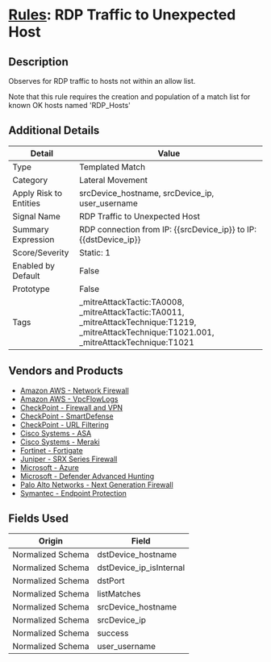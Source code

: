 # [Rules](README.md): RDP Traffic to Unexpected Host

## Description
Observes for RDP traffic to hosts not within an allow list.

Note that this rule requires the creation and population of a match list for known OK hosts named 'RDP_Hosts'

## Additional Details
|Detail|Value|
|----|----|
|Type|Templated Match|
|Category|Lateral Movement|
|Apply Risk to Entities|srcDevice_hostname, srcDevice_ip, user_username|
|Signal Name|RDP Traffic to Unexpected Host|
|Summary Expression|RDP connection from IP: {{srcDevice_ip}} to IP: {{dstDevice_ip}}|
|Score/Severity|Static: 1|
|Enabled by Default|False|
|Prototype|False|
|Tags|_mitreAttackTactic:TA0008, _mitreAttackTactic:TA0011, _mitreAttackTechnique:T1219, _mitreAttackTechnique:T1021.001, _mitreAttackTechnique:T1021|
## Vendors and Products
- [Amazon AWS - Network Firewall](../products/3a82061c-2ca3-4289-9c9b-78756001aa38.md)
- [Amazon AWS - VpcFlowLogs](../products/021d1ded-1c82-4663-bf5d-d6ed5170efa3.md)
- [CheckPoint - Firewall and VPN](../products/c3c1a4fc-10cc-4155-8a30-a3bb14fc9f31.md)
- [CheckPoint - SmartDefense](../products/2b82e665-bdde-474a-ae29-4f0f76598556.md)
- [CheckPoint - URL Filtering](../products/2a678bcd-898e-43cd-ab3f-91feb0602a18.md)
- [Cisco Systems - ASA](../products/be4f7473-fe69-4311-8859-3561900060bf.md)
- [Cisco Systems - Meraki](../products/724c9add-8cd9-4013-b9e1-a907b96da426.md)
- [Fortinet - Fortigate](../products/c57e2c85-4fc1-4fb7-8fa1-dbc5235231ad.md)
- [Juniper - SRX Series Firewall](../products/A17B3F3C-04F1-40C8-9497-3C499EB18A74.md)
- [Microsoft - Azure](../products/a1225af5-e778-4068-a9a2-47da93d1ff24.md)
- [Microsoft - Defender Advanced Hunting](../products/3382523e-2072-41bd-b50b-6b148957d0b0.md)
- [Palo Alto Networks - Next Generation Firewall](../products/46f5fa2c-1a62-4692-82ad-ed87800a0adb.md)
- [Symantec - Endpoint Protection](../products/eb2f69a8-8d13-447f-9859-1ad0979b4a24.md)


## Fields Used

|Origin|Field|
|----|----|
|Normalized Schema|dstDevice_hostname|
|Normalized Schema|dstDevice_ip_isInternal|
|Normalized Schema|dstPort|
|Normalized Schema|listMatches|
|Normalized Schema|srcDevice_hostname|
|Normalized Schema|srcDevice_ip|
|Normalized Schema|success|
|Normalized Schema|user_username|


